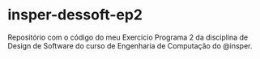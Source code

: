 # insper-dessoft-ep2
Repositório com o código do meu Exercício Programa 2 da disciplina de Design de Software do curso de Engenharia de Computação do @insper.
